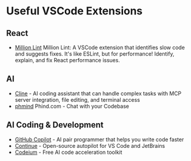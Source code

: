 # Useful VSCode Extensions

## React

- [Million Lint](https://marketplace.visualstudio.com/items?itemName=million.million-lint) Million Lint: A VSCode extension that identifies slow code and suggests fixes. It's like ESLint, but for performance! Identify, explain, and fix React performance issues.

## AI

- [Cline](https://marketplace.visualstudio.com/items?itemName=saoudrizwan.claude-dev) - AI coding assistant that can handle complex tasks with MCP server integration, file editing, and terminal access
- [phmind](https://marketplace.visualstudio.com/items?itemName=phind.phind) Phind.com - Chat with your Codebase

## AI Coding & Development

- [GitHub Copilot](https://marketplace.visualstudio.com/items?itemName=GitHub.copilot) - AI pair programmer that helps you write code faster
- [Continue](https://marketplace.visualstudio.com/items?itemName=Continue.continue) - Open-source autopilot for VS Code and JetBrains
- [Codeium](https://marketplace.visualstudio.com/items?itemName=Codeium.codeium) - Free AI code acceleration toolkit
